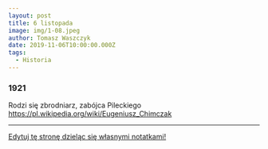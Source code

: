 ```yaml
---
layout: post
title: 6 listopada
image: img/1-08.jpeg
author: Tomasz Waszczyk
date: 2019-11-06T10:00:00.000Z
tags:
  - Historia
---
```


### 1921

Rodzi się zbrodniarz, zabójca Pileckiego https://pl.wikipedia.org/wiki/Eugeniusz_Chimczak

---

<a href="https://github.com/TomaszWaszczyk/historia.waszczyk.com/edit/master/src/content/november-6.md" target="_blank">Edytuj tę stronę dzieląc się własnymi notatkami!</a>
